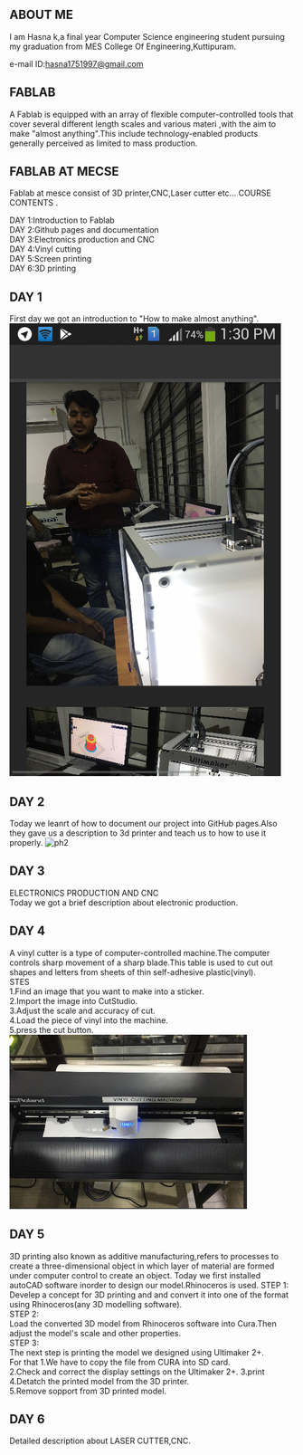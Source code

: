 ## ABOUT ME

 I am Hasna k,a final year Computer Science engineering student pursuing my graduation from MES College Of Engineering,Kuttipuram.

e-mail ID:hasna1751997@gmail.com
## FABLAB
A Fablab is equipped with an array of flexible computer-controlled tools that cover several different length scales and various materi ,with the aim to make "almost anything".This include technology-enabled products generally perceived as limited to mass production.
## FABLAB AT MECSE

Fablab at mesce consist of 3D printer,CNC,Laser cutter etc...
COURSE CONTENTS  .    


DAY 1:Introduction to Fablab<br/>
DAY 2:Github pages and documentation<br/>
DAY 3:Electronics production and CNC<br/>
DAY 4:Vinyl cutting<br/>
DAY 5:Screen printing<br/>
DAY 6:3D printing<br/>


## DAY 1
First day we got an introduction to "How to make almost anything".<br/>
![ph1](/images/Screenshot_2017-08-21-13-30-43.png)
## DAY 2
Today we leanrt of how to document our project into GitHub pages.Also they gave us a description to 3d printer and teach us to how to use it properly.
![ph2](/images/ph2)
## DAY 3
ELECTRONICS PRODUCTION AND CNC<br/>
Today we got a brief description about electronic production.<br/>
## DAY 4
A vinyl cutter is a type of computer-controlled machine.The computer controls sharp movement of a sharp blade.This table is used to cut out shapes and letters from sheets of thin self-adhesive plastic(vinyl).<br/>
STES<br/>
1.Find an image that you want to make into a sticker.<br/>
2.Import the image into CutStudio.<br/>
3.Adjust the scale and accuracy of cut.<br/>
4.Load the piece of vinyl into the machine.<br/>
5.press the cut button.<br/>
![ph3](/images/Screenshot_2017-08-21-13-35-40-1.png)
## DAY 5
3D printing also known as additive manufacturing,refers to processes to create a three-dimensional object in which layer of material are formed under computer control to create an object.
Today we first installed autoCAD software inorder to design our model.Rhinoceros is used.
STEP 1:<br/>
Develep a concept for 3D printing and and convert it into one of the format using Rhinoceros(any 3D modelling software).<br/>
STEP 2:<br/>
Load the converted 3D model from Rhinoceros software into Cura.Then adjust the model's scale and other properties.<br/>
STEP 3:<br/>
The next step is printing the model we designed using Ultimaker 2+.<br/>
For that 
1.We have to copy the  file from CURA  into SD card.<br/>
2.Check and correct the display settings on the Ultimaker 2+.
3.print
4.Detatch the printed model from the 3D printer.<br/>
5.Remove sopport from 3D printed model.
## DAY 6
Detailed description about LASER CUTTER,CNC.
